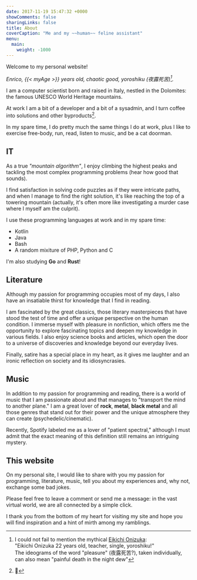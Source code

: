 ```yaml
---
date: 2017-11-19 15:47:32 +0000
showComments: false
sharingLinks: false
title: About
coverCaption: "Me and my ~~human~~ feline assistant"
menu:
  main:
    weight: -1000
---
```

Welcome to my personal website!

*Enrico, {{< myAge >}} years old, chaotic good, yoroshiku (夜露死苦)[^0].*

I am a computer scientist born and raised in Italy, nestled in the Dolomites: the famous UNESCO World Heritage mountains.

At work I am a bit of a developer and a bit of a sysadmin, and I turn coffee into solutions and other byproducts[^1].

In my spare time, I do pretty much the same things I do at work, plus I like to exercise free-body, run, read, listen to music, and be a cat doorman.

## IT

As a true *"mountain algorithm"*, I enjoy climbing the highest peaks and tackling the most complex programming problems (hear how good that sounds).

I find satisfaction in solving code puzzles as if they were intricate paths, and when I manage to find the right solution, it's like reaching the top of a towering mountain (actually, it's often more like investigating a murder case where I myself am the culprit).

I use these programming languages at work and in my spare time:
* Kotlin
* Java
* Bash
* A random mixiture of PHP, Python and C

I'm also studying **Go** and **Rust**!

## Literature

Although my passion for programming occupies most of my days, I also have an insatiable thirst for knowledge that I find in reading.

I am fascinated by the great classics, those literary masterpieces that have stood the test of time and offer a unique perspective on the human condition. I immerse myself with pleasure in nonfiction, which offers me the opportunity to explore fascinating topics and deepen my knowledge in various fields. I also enjoy science books and articles, which open the door to a universe of discoveries and knowledge beyond our everyday lives.

Finally, satire has a special place in my heart, as it gives me laughter and an ironic reflection on society and its idiosyncrasies.

## Music

In addition to my passion for programming and reading, there is a world of music that I am passionate about and that manages to "transport the mind to another plane."
I am a great lover of **rock**, **metal**, **black metal** and all those genres that stand out for their power and the unique atmosphere they can create (psychedelic/cinematic).

Recently, Spotify labeled me as a lover of "patient spectral," although I must admit that the exact meaning of this definition still remains an intriguing mystery.

## This website
On my personal site, I would like to share with you my passion for programming, literature, music, tell you about my experiences and, why not, exchange some bad jokes.

Please feel free to leave a comment or send me a message: in the vast virtual world, we are all connected by a simple click.

I thank you from the bottom of my heart for visiting my site and hope you will find inspiration and a hint of mirth among my ramblings.

[^0]:I could not fail to mention the mythical [Eikichi Onizuka](https://en.wikipedia.org/wiki/Great_Teacher_Onizuka):  
"Eikichi Onizuka 22 years old, teacher, single, yoroshiku!"  
The ideograms of the word "pleasure" (夜露死苦?), taken individually, can also mean "painful death in the night dew"

[^1]: 💩